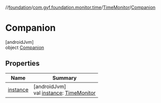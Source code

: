 //[foundation](../../../../index.md)/[com.gyf.foundation.monitor.time](../../index.md)/[TimeMonitor](../index.md)/[Companion](index.md)

# Companion

[androidJvm]\
object [Companion](index.md)

## Properties

| Name | Summary |
|---|---|
| [instance](instance.md) | [androidJvm]<br>val [instance](instance.md): [TimeMonitor](../index.md) |